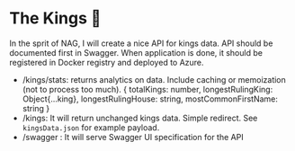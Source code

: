 # The Kings 👑

In the sprit of NAG, I will create a nice API for kings data. API should be documented first in Swagger. When application is done, it should be registered in Docker registry and deployed to Azure.   

- /kings/stats: returns analytics on data. Include caching or memoization (not to process too much).
{
	totalKings: number,
	longestRulingKing:  Object{...king},
	longestRulingHouse: string,
	mostCommonFirstName: string
}
- /kings: It will return unchanged kings data. Simple redirect. See `kingsData.json` for example payload.
- /swagger : It will serve Swagger UI specification for the API

